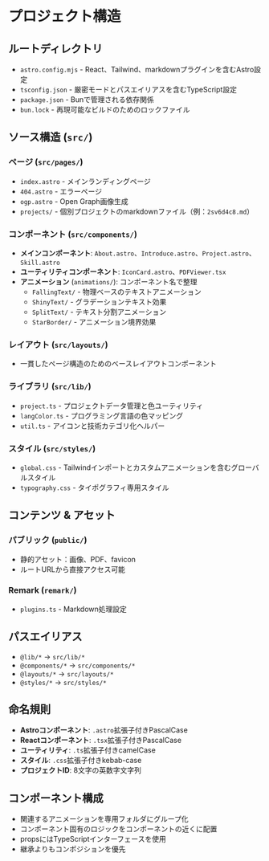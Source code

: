 # プロジェクト構造

## ルートディレクトリ

- `astro.config.mjs` - React、Tailwind、markdownプラグインを含むAstro設定
- `tsconfig.json` - 厳密モードとパスエイリアスを含むTypeScript設定
- `package.json` - Bunで管理される依存関係
- `bun.lock` - 再現可能なビルドのためのロックファイル

## ソース構造 (`src/`)

### ページ (`src/pages/`)
- `index.astro` - メインランディングページ
- `404.astro` - エラーページ
- `ogp.astro` - Open Graph画像生成
- `projects/` - 個別プロジェクトのmarkdownファイル（例：`2sv6d4c8.md`）

### コンポーネント (`src/components/`)
- **メインコンポーネント**: `About.astro`、`Introduce.astro`、`Project.astro`、`Skill.astro`
- **ユーティリティコンポーネント**: `IconCard.astro`、`PDFViewer.tsx`
- **アニメーション** (`animations/`): コンポーネント名で整理
  - `FallingText/` - 物理ベースのテキストアニメーション
  - `ShinyText/` - グラデーションテキスト効果
  - `SplitText/` - テキスト分割アニメーション
  - `StarBorder/` - アニメーション境界効果

### レイアウト (`src/layouts/`)
- 一貫したページ構造のためのベースレイアウトコンポーネント

### ライブラリ (`src/lib/`)
- `project.ts` - プロジェクトデータ管理と色ユーティリティ
- `langColor.ts` - プログラミング言語の色マッピング
- `util.ts` - アイコンと技術カテゴリ化ヘルパー

### スタイル (`src/styles/`)
- `global.css` - Tailwindインポートとカスタムアニメーションを含むグローバルスタイル
- `typography.css` - タイポグラフィ専用スタイル

## コンテンツ & アセット

### パブリック (`public/`)
- 静的アセット：画像、PDF、favicon
- ルートURLから直接アクセス可能

### Remark (`remark/`)
- `plugins.ts` - Markdown処理設定

## パスエイリアス

- `@lib/*` → `src/lib/*`
- `@components/*` → `src/components/*`
- `@layouts/*` → `src/layouts/*`
- `@styles/*` → `src/styles/*`

## 命名規則

- **Astroコンポーネント**: `.astro`拡張子付きPascalCase
- **Reactコンポーネント**: `.tsx`拡張子付きPascalCase
- **ユーティリティ**: `.ts`拡張子付きcamelCase
- **スタイル**: `.css`拡張子付きkebab-case
- **プロジェクトID**: 8文字の英数字文字列

## コンポーネント構成

- 関連するアニメーションを専用フォルダにグループ化
- コンポーネント固有のロジックをコンポーネントの近くに配置
- propsにはTypeScriptインターフェースを使用
- 継承よりもコンポジションを優先